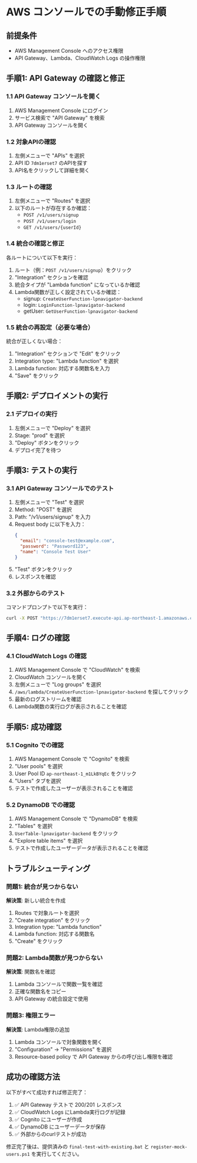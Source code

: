 # AWS コンソールでの手動修正手順

## 前提条件
- AWS Management Console へのアクセス権限
- API Gateway、Lambda、CloudWatch Logs の操作権限

## 手順1: API Gateway の確認と修正

### 1.1 API Gateway コンソールを開く
1. AWS Management Console にログイン
2. サービス検索で "API Gateway" を検索
3. API Gateway コンソールを開く

### 1.2 対象APIの確認
1. 左側メニューで "APIs" を選択
2. API ID `7dm1erset7` のAPIを探す
3. API名をクリックして詳細を開く

### 1.3 ルートの確認
1. 左側メニューで "Routes" を選択
2. 以下のルートが存在するか確認：
   - `POST /v1/users/signup`
   - `POST /v1/users/login`
   - `GET /v1/users/{userId}`

### 1.4 統合の確認と修正
各ルートについて以下を実行：

1. ルート（例：`POST /v1/users/signup`）をクリック
2. "Integration" セクションを確認
3. 統合タイプが "Lambda function" になっているか確認
4. Lambda関数が正しく設定されているか確認：
   - signup: `CreateUserFunction-lpnavigator-backend`
   - login: `LoginFunction-lpnavigator-backend`
   - getUser: `GetUserFunction-lpnavigator-backend`

### 1.5 統合の再設定（必要な場合）
統合が正しくない場合：

1. "Integration" セクションで "Edit" をクリック
2. Integration type: "Lambda function" を選択
3. Lambda function: 対応する関数名を入力
4. "Save" をクリック

## 手順2: デプロイメントの実行

### 2.1 デプロイの実行
1. 左側メニューで "Deploy" を選択
2. Stage: "prod" を選択
3. "Deploy" ボタンをクリック
4. デプロイ完了を待つ

## 手順3: テストの実行

### 3.1 API Gateway コンソールでのテスト
1. 左側メニューで "Test" を選択
2. Method: "POST" を選択
3. Path: "/v1/users/signup" を入力
4. Request body に以下を入力：
   ```json
   {
     "email": "console-test@example.com",
     "password": "Password123",
     "name": "Console Test User"
   }
   ```
5. "Test" ボタンをクリック
6. レスポンスを確認

### 3.2 外部からのテスト
コマンドプロンプトで以下を実行：
```bash
curl -X POST "https://7dm1erset7.execute-api.ap-northeast-1.amazonaws.com/prod/v1/users/signup" -H "Content-Type: application/json" -d "{\"email\":\"external-test@example.com\",\"password\":\"Password123\",\"name\":\"External Test User\"}"
```

## 手順4: ログの確認

### 4.1 CloudWatch Logs の確認
1. AWS Management Console で "CloudWatch" を検索
2. CloudWatch コンソールを開く
3. 左側メニューで "Log groups" を選択
4. `/aws/lambda/CreateUserFunction-lpnavigator-backend` を探してクリック
5. 最新のログストリームを確認
6. Lambda関数の実行ログが表示されることを確認

## 手順5: 成功確認

### 5.1 Cognito での確認
1. AWS Management Console で "Cognito" を検索
2. "User pools" を選択
3. User Pool ID `ap-northeast-1_m1LkBYqEc` をクリック
4. "Users" タブを選択
5. テストで作成したユーザーが表示されることを確認

### 5.2 DynamoDB での確認
1. AWS Management Console で "DynamoDB" を検索
2. "Tables" を選択
3. `UserTable-lpnavigator-backend` をクリック
4. "Explore table items" を選択
5. テストで作成したユーザーデータが表示されることを確認

## トラブルシューティング

### 問題1: 統合が見つからない
**解決策**: 新しい統合を作成
1. Routes で対象ルートを選択
2. "Create integration" をクリック
3. Integration type: "Lambda function"
4. Lambda function: 対応する関数名
5. "Create" をクリック

### 問題2: Lambda関数が見つからない
**解決策**: 関数名を確認
1. Lambda コンソールで関数一覧を確認
2. 正確な関数名をコピー
3. API Gateway の統合設定で使用

### 問題3: 権限エラー
**解決策**: Lambda権限の追加
1. Lambda コンソールで対象関数を開く
2. "Configuration" → "Permissions" を選択
3. Resource-based policy で API Gateway からの呼び出し権限を確認

## 成功の確認方法

以下がすべて成功すれば修正完了：

1. ✅ API Gateway テストで 200/201 レスポンス
2. ✅ CloudWatch Logs にLambda実行ログが記録
3. ✅ Cognito にユーザーが作成
4. ✅ DynamoDB にユーザーデータが保存
5. ✅ 外部からのcurlテストが成功

修正完了後は、提供済みの `final-test-with-existing.bat` と `register-mock-users.ps1` を実行してください。 